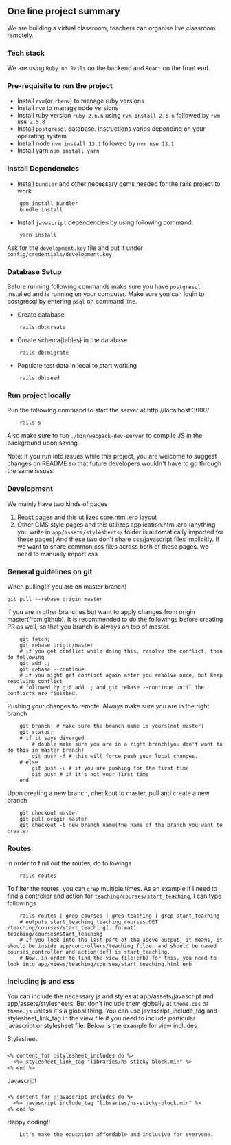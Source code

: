 ## One line project summary
We are building a virtual classroom, teachers can organise live classroom remotely.

### Tech stack
 We are using `Ruby on Rails` on the backend and `React` on the front end.

### Pre-requisite to run the project
* Install `rvm`(or `rbenv`) to manage ruby versions
* Install `nvm` to manage node versions
* Install ruby version `ruby-2.6.6` using `rvm install 2.6.6` followed by `rvm use 2.5.8`
* Install `postgresql` database. Instructions varies depending on your operating system
* Install node `nvm install 13.1` followed by `nvm use 13.1`
* Install yarn `npm install yarn`

### Install Dependencies
* Install `bundler` and other necessary gems needed for the rails project to work
```
    gem install bundler
    bundle install
```
* Install `javascript` dependencies by using following command.
```
    yarn install
```

Ask for the `development.key` file and put it under `config/credentials/development.key`

### Database Setup
Before running following commands make sure you have `postgresql` installed and is running on your computer.
Make sure you can login to postgresql by entering `psql` on command line.

* Create database
```
    rails db:create
```
* Create schema(tables) in the database
```
    rails db:migrate
```
* Populate test data in local to start working
```
    rails db:seed
```
### Run project locally
Run the following command to start the server at http://localhost:3000/
```
    rails s
```
Also make sure to run `./bin/webpack-dev-server` to compile JS in the background upon saving.

Note: If you run into issues while this project, you are welcome to suggest changes on README so that future developers
wouldn't have to go through the same issues.

### Development
We mainly have two kinds of pages
1. React pages and this utilizes core.html.erb layout
2. Other CMS style pages and this utilizes application.html.erb (anything you write in `app/assets/stylesheets/` folder is automatically imported for these pages)
And these two don't share css/javascript files implicitly. If we want to share common css files across both of these pages,
we need to manually import css

### General guidelines on git
When pulling(if you are on master branch)
```
git pull --rebase origin master
```
If you are in other branches but want to apply changes from origin master(from github). It is recommended to do the followings
before creating PR as well, so that you branch is always on top of master.
```
    git fetch;
    git rebase origin/master
    # if you get conflict while doing this, resolve the conflict, then do following
    git add .;
    git rebase --continue
    # if you might get conflict again after you resolve once, but keep resolving conflict
    # followed by git add .; and git rebase --continue until the conflicts are finished.
```
Pushing your changes to remote. Always make sure you are in the right branch
```
    git branch; # Make sure the branch name is yours(not master)
    git status;
    # if it says diverged
        # double make sure you are in a right branch(you don't want to do this in master branch)
        git push -f # this will force push your local changes.
    # else
        git push -u # if you are pushing for the first time
        git push # if it's not your first time
    end

```
Upon creating a new branch, checkout to master, pull and create a new branch
```
    git checkout master
    git pull origin master
    git checkout -b new_branch_name(the name of the branch you want to create)
```

### Routes
in order to find out the routes, do followings
```
    rails routes
```
To filter the routes, you can `grep` multiple times. As an example if I need to find a controller and action for `teaching/courses/start_teaching`, I can type followings
```
    rails routes | grep courses | grep teaching | grep start_teaching
    # outputs start_teaching_teaching_courses GET  /teaching/courses/start_teaching(.:format) teaching/courses#start_teaching
    # If you look into the last part of the above output, it means, it should be inside app/controllers/teaching folder and should be named courses_controller and action(def) is start_teaching.
    # Now, in order to find the view file(erb) for this, you need to look into app/views/teaching/courses/start_teaching.html.erb
```

### Including js and css
You can include the necessary js and styles at app/assets/javascript and app/assets/stylesheets. But don't include them globally at `theme.css` or `theme.js` unless it's a global thing. You can use javascript_include_tag and stylesheet_link_tag in the view file if you need to include particular javascript or stylesheet file. Below is the example for view includes

Stylesheet
#####
```
<% content_for :stylesheet_includes do %>
  <%= stylesheet_link_tag "libraries/hs-sticky-block.min" %>
<% end %>
```

Javascript
#####
```
<% content_for :javascript_includes do %>
  <%= javascript_include_tag "libraries/hs-sticky-block.min" %>
<% end %>
```


Happy coding!!
```
    Let's make the education affordable and inclusive for everyone.
```
